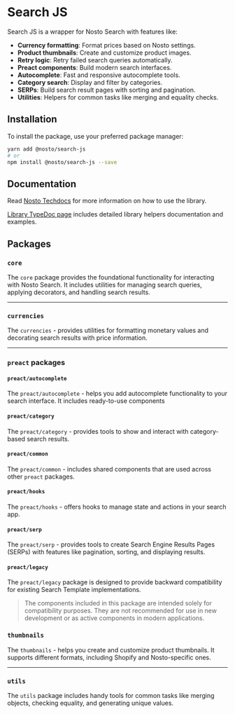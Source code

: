 # Search JS

Search JS is a wrapper for Nosto Search with features like:

* **Currency formatting**: Format prices based on Nosto settings.
* **Product thumbnails**: Create and customize product images.
* **Retry logic**: Retry failed search queries automatically.
* **Preact components**: Build modern search interfaces.
* **Autocomplete**: Fast and responsive autocomplete tools.
* **Category search**: Display and filter by categories.
* **SERPs**: Build search result pages with sorting and pagination.
* **Utilities**: Helpers for common tasks like merging and equality checks.
  
## Installation
To install the package, use your preferred package manager:

```bash
yarn add @nosto/search-js
# or
npm install @nosto/search-js --save
```

## Documentation

Read [Nosto Techdocs](https://docs.nosto.com/techdocs/apis/frontend/oss/search-js) for more information on how to use the library.

[Library TypeDoc page](https://nosto.github.io/search-js/) includes detailed library helpers documentation and examples.

## Packages

### `core`
The `core` package provides the foundational functionality for interacting with Nosto Search. It includes utilities for managing search queries, applying decorators, and handling search results.

---

### `currencies`
The `currencies` - provides utilities for formatting monetary values and decorating search results with price information.

---

### `preact` packages

#### `preact/autocomplete`
The `preact/autocomplete` - helps you add autocomplete functionality to your search interface. It includes ready-to-use components

#### `preact/category`
The `preact/category` - provides tools to show and interact with category-based search results.

#### `preact/common`
The `preact/common` - includes shared components that are used across other `preact` packages.

#### `preact/hooks`
The `preact/hooks` - offers hooks to manage state and actions in your search app.

#### `preact/serp`
The `preact/serp` - provides tools to create Search Engine Results Pages (SERPs) with features like pagination, sorting, and displaying results.

#### `preact/legacy`
The `preact/legacy` package is designed to provide backward compatibility for existing Search Template implementations.

> The components included in this package are intended solely for compatibility purposes. They are not recommended for use in new development or as active components in modern applications.

### `thumbnails`
The `thumbnails` - helps you create and customize product thumbnails. It supports different formats, including Shopify and Nosto-specific ones.

---

### `utils`
The `utils` package includes handy tools for common tasks like merging objects, checking equality, and generating unique values.